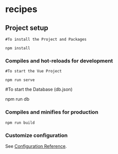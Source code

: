 # recipes

## Project setup
```
#To install the Project and Packages

npm install
```

### Compiles and hot-reloads for development
```
#To start the Vue Project

npm run serve
```
#To start the Database (db.json)

npm run db

### Compiles and minifies for production
```
npm run build
```

### Customize configuration
See [Configuration Reference](https://cli.vuejs.org/config/).
